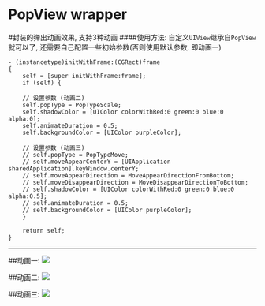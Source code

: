 PopView wrapper
================

#封装的弹出动画效果, 支持3种动画
####使用方法:
自定义`UIView`继承自`PopView`就可以了, 还需要自己配置一些初始参数(否则使用默认参数, 即动画一)

	- (instancetype)initWithFrame:(CGRect)frame
	{
	    self = [super initWithFrame:frame];
	    if (self) {
	        
		// 设置参数 (动画二)
		self.popType = PopTypeScale;
		self.shadowColor = [UIColor colorWithRed:0 green:0 blue:0 alpha:0];
		self.animateDuration = 0.5;
		self.backgroundColor = [UIColor purpleColor];
	        
		// 设置参数 (动画三)
		// self.popType = PopTypeMove;
		// self.moveAppearCenterY = [UIApplication sharedApplication].keyWindow.centerY;
		// self.moveAppearDirection = MoveAppearDirectionFromBottom;
		// self.moveDisappearDirection = MoveDisappearDirectionToBottom;
		// self.shadowColor = [UIColor colorWithRed:0 green:0 blue:0 alpha:0.5];
		// self.animateDuration = 0.5;
		// self.backgroundColor = [UIColor purpleColor];
	    }
	    
	    return self;
	}
	
---	

##动画一:
![](http://7sbo4v.com1.z0.glb.clouddn.com/1.gif)

##动画二:
![](http://7sbo4v.com1.z0.glb.clouddn.com/2.gif)

##动画三:
![](http://7sbo4v.com1.z0.glb.clouddn.com/3.gif)